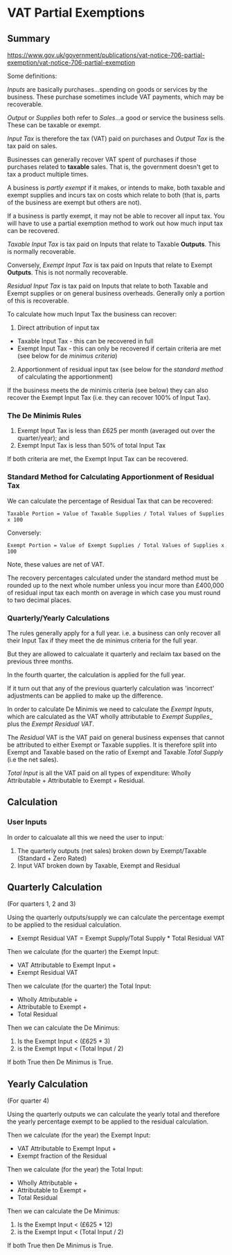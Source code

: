 VAT Partial Exemptions
======================

Summary
-------

https://www.gov.uk/government/publications/vat-notice-706-partial-exemption/vat-notice-706-partial-exemption

Some definitions:

_Inputs_ are basically purchases...spending on goods or services by the business. These purchase sometimes include VAT payments, which may be recoverable.

_Output_ or _Supplies_ both refer to _Sales_...a good or service the business sells. These can be taxable or exempt.

_Input Tax_ is therefore the tax (VAT) paid on purchases and _Output Tax_ is the tax paid on sales.

Businesses can generally recover VAT spent of purchases if those purchases related to **taxable** sales. That is, the government doesn't get to tax a product multiple times.  

A business is _partly exempt_ if it makes, or intends to make, both taxable and exempt supplies and incurs tax on costs which relate to both (that is, parts of the business are exempt but others are not).

If a business is partly exempt, it may not be able to recover all input tax. You will have to use a partial exemption method to work out how much input tax can be recovered.

_Taxable Input Tax_ is tax paid on Inputs that relate to Taxable **Outputs**. This is normally recoverable. 

Conversely, _Exempt Input Tax_ is tax paid on Inputs that relate to Exempt **Outputs**. This is not normally recoverable.

_Residual Input Tax_ is tax paid on Inputs that relate to both Taxable and Exempt supplies or on general business overheads. Generally only a portion of this is recoverable.

To calculate how much Input Tax the business can recover:

1. Direct attribution of input tax 
  * Taxable Input Tax - this can be recovered in full
  * Exempt Input Tax - this can only be recovered if certain criteria are met (see below for de _minimus criteria_)
2. Apportionment of residual input tax (see below for the _standard method_ of calculating the apportionment)

If the business meets the de minimis criteria (see below) they can also recover the Exempt Input Tax (i.e. they can recover 100% of Input Tax).

### The De Minimis Rules

1. Exempt Input Tax is less than £625 per month (averaged out over the quarter/year); and
2. Exempt Input Tax is less than 50% of total Input Tax

If both criteria are met, the Exempt Input Tax can be recovered.

### Standard Method for Calculating Apportionment of Residual Tax

We can calculate the percentage of Residual Tax that can be recovered:

    Taxable Portion = Value of Taxable Supplies / Total Values of Supplies x 100

Conversely:

    Exempt Portion = Value of Exempt Supplies / Total Values of Supplies x 100
	
Note, these values are net of VAT.

The recovery percentages calculated under the standard method must be rounded up to the next whole number unless you incur more than £400,000 of residual input tax each month on average in which case you must round to two decimal places.

### Quarterly/Yearly Calculations

The rules generally apply for a full year. i.e. a business can only recover all their Input Tax if they meet the de minimus criteria for the full year. 

But they are allowed to calcualate it quarterly and reclaim tax based on the previous three months.

In the fourth quarter, the calculation is applied for the full year.

If it turn out that any of the previous quarterly calculation was 'incorrect' adjustments can be applied to make up the difference.

In order to calculate De Minimis we need to calculate the _Exempt Inputs_, which are calculated as the VAT wholly attributable to _Exempt Supplies__ plus the _Exempt Residual VAT_.

The _Residual_ VAT is the VAT paid on general business expenses that cannot be attributed to either Exempt or Taxable supplies. It is therefore split into Exempt and Taxable based on the ratio of Exempt and Taxable _Total Supply_ (i.e the net sales).

_Total Input_ is all the VAT paid on all types of expenditure: Wholly Attributable + Attributable to Exempt + Residual.

Calculation
-----------

### User Inputs


In order to calcualate all this we need the user to input:

1. The quarterly outputs (net sales) broken down by Exempt/Taxable (Standard + Zero Rated) 
2. Input VAT broken down by Taxable, Exempt and Residual

Quarterly Calculation
---------------------

(For quarters 1, 2 and 3)

Using the quarterly outputs/supply we can calculate the percentage exempt to be applied to the residual calculation.

* Exempt Residual VAT = Exempt Supply/Total Supply * Total Residual VAT

Then we calculate (for the quarter) the Exempt Input:

* VAT Attributable to Exempt Input +
* Exempt Residual VAT

Then we calculate (for the quarter) the Total Input:

* Wholly Attributable +
* Attributable to Exempt + 
* Total Residual

Then we can calculate the De Minimus:

1. Is the Exempt Input < (£625 * 3)
2. is the Exempt Input < (Total Input / 2)

If both True then De Minimus is True.

Yearly Calculation
------------------

(For quarter 4)

Using the quarterly outputs we can calculate the yearly total and therefore the yearly percentage exempt to be applied to the residual calculation.

Then we calculate (for the year) the Exempt Input:

* VAT Attributable to Exempt Input +
* Exempt fraction of the Residual

Then we calculate (for the year) the Total Input:

* Wholly Attributable +
* Attributable to Exempt + 
* Total Residual

Then we can calculate the De Minimus:

1. Is the Exempt Input < (£625 * 12)
2. is the Exempt Input < (Total Input / 2)

If both True then De Minimus is True.